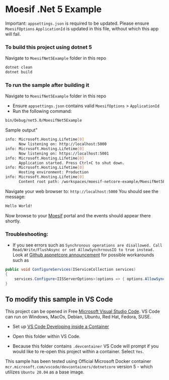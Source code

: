 # Moesif .Net 5 Example

Important: `appsettings.json` is required to be updated. Please ensure `MoesifOptions` `ApplicationId` is updated in this file, without which this app will fail.

### To build this project using dotnet 5

Navigate to `MoesifNet5Example` folder in this repo

```sh
dotnet clean
dotnet build
```

### To run the sample after building it

Navigate to `MoesifNet5Example` folder in this repo
* Ensure `appsettings.json` contains valid `MoesifOptions` > `ApplicationId`
* Run the following command:

```sh
bin/Debug/net5.0/MoesifNet5Example
```

Sample output"
```sh
info: Microsoft.Hosting.Lifetime[0]
      Now listening on: http://localhost:5000
info: Microsoft.Hosting.Lifetime[0]
      Now listening on: https://localhost:5001
info: Microsoft.Hosting.Lifetime[0]
      Application started. Press Ctrl+C to shut down.
info: Microsoft.Hosting.Lifetime[0]
      Hosting environment: Production
info: Microsoft.Hosting.Lifetime[0]
      Content root path: /workspaces/moesif-netcore-example/MoesifNet5Example
```
Navigate your web browser to: `http://localhost:5000`
You should see the message:
```sh
Hello World!
```
Now browse to your [Moesif](https://www.moesif.com) portal and the events should appear there shortly.

### Troubleshooting:
* If you see errors such as `Synchronous operations are disallowed. Call Read/Write/FlushAsync or set AllowSynchrnousIO to true instead.`
Look at [Github aspnetcore announcement](https://github.com/dotnet/aspnetcore/issues/7644) for possible workarounds such as 
```C#
public void ConfigureServices(IServiceCollection services)
{
    services.Configure<IISServerOptions>(options => { options.AllowSynchronousIO = true;});
}
```

## To modify this sample in VS Code

This project can be opened in Free [Microsoft Visual Studio Code](https://code.visualstudio.com/). VS Code can run on Windows, MacOs, Debian, Ubuntu, Red Hat, Fedora, SUSE. 

* Set up [VS Code Developing inside a Container](https://code.visualstudio.com/docs/remote/containers)

* Open this folder within VS Code.

* Because this folder contains `.devcontainer` VS Code will prompt if you would like to re-open this project within a container. Select `Yes`.

This sample has been tested using Official Microsoft Docker container `mcr.microsoft.com/vscode/devcontainers/dotnetcore` version 5 - which utilizes `Ubuntu 20.04` as a base image.